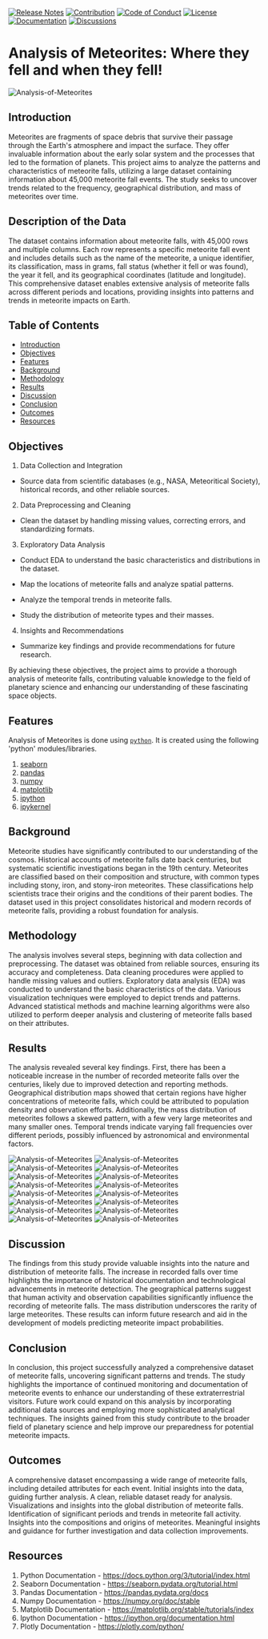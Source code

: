 [![Release Notes](https://img.shields.io/badge/releases-view-blue)](https://github.com/theranjitraut/Analysis-of-Meteorites/releases)
[![Contribution](https://img.shields.io/badge/contribute-welcome-green)](https://github.com/theranjitraut/Analysis-of-Meteorites/blob/main/CONTRIBUTING.md)
[![Code of Conduct](https://img.shields.io/badge/code%20of%20conduct-view-white)](https://github.com/theranjitraut/Analysis-of-Meteorites/blob/main/CODE_OF_CONDUCT.md)
[![License](https://img.shields.io/badge/license-mit-red)](https://github.com/theranjitraut/Analysis-of-Meteorites/blob/main/LICENSE)
[![Documentation](https://img.shields.io/badge/documentation-view-violet)](https://github.com/theranjitraut/Analysis-of-Meteorites/blob/main/README.md)
[![Discussions](https://img.shields.io/badge/discussions-view-yellow)](https://github.com/orgs/theranjitraut/Analysis-of-Meteorites/discussions)

# Analysis of  Meteorites: Where they fell and when they fell!
![Analysis-of-Meteorites](https://github.com/theranjitraut/Analysis-of-Meteorites/blob/main/gfx/analysis-of-meteorites.png)

## Introduction
Meteorites are fragments of space debris that survive their passage through the Earth's atmosphere and impact the surface. They offer invaluable information about the early solar system and the processes that led to the formation of planets. This project aims to analyze the patterns and characteristics of meteorite falls, utilizing a large dataset containing information about 45,000 meteorite fall events. The study seeks to uncover trends related to the frequency, geographical distribution, and mass of meteorites over time.

## Description of the Data
The dataset contains information about meteorite falls, with 45,000 rows and multiple columns. Each row represents a specific meteorite fall event and includes details such as the name of the meteorite, a unique identifier, its classification, mass in grams, fall status (whether it fell or was found), the year it fell, and its geographical coordinates (latitude and longitude). This comprehensive dataset enables extensive analysis of meteorite falls across different periods and locations, providing insights into patterns and trends in meteorite impacts on Earth.

## Table of Contents
- [Introduction](#introduction)
- [Objectives](#objectives)
- [Features](#features)
- [Background](#background)
- [Methodology](#methodology)
- [Results](#results)
- [Discussion](#discussion)
- [Conclusion](#conclusion)
- [Outcomes](#outcomes)
- [Resources](#resources)

## Objectives
1. Data Collection and Integration
- Source data from scientific databases (e.g., NASA, Meteoritical Society), historical records, and other reliable sources.

2. Data Preprocessing and Cleaning
- Clean the dataset by handling missing values, correcting errors, and standardizing formats.

3. Exploratory Data Analysis
- Conduct EDA to understand the basic characteristics and distributions in the dataset.

- Map the locations of meteorite falls and analyze spatial patterns.

- Analyze the temporal trends in meteorite falls.

- Study the distribution of meteorite types and their masses.

4. Insights and Recommendations
- Summarize key findings and provide recommendations for future research.

By achieving these objectives, the project aims to provide a thorough analysis of meteorite falls, contributing valuable knowledge to the field of planetary science and enhancing our understanding of these fascinating space objects.

## Features
Analysis of Meteorites is done using [`python`](https://www.python.org). It is created using the following 'python' modules/libraries.
1. [seaborn](https://seaborn.pydata.org/tutorial.html)
2. [pandas](https://pandas.pydata.org/docs/)
3. [numpy](https://numpy.org/doc/stable/)
4. [matplotlib](https://matplotlib.org/stable/tutorials/index)
5. [ipython](https://ipython.org/documentation.html)
6. [ipykernel](https://ipython.readthedocs.io/en/stable/install/kernel_install.html)

## Background
Meteorite studies have significantly contributed to our understanding of the cosmos. Historical accounts of meteorite falls date back centuries, but systematic scientific investigations began in the 19th century. Meteorites are classified based on their composition and structure, with common types including stony, iron, and stony-iron meteorites. These classifications help scientists trace their origins and the conditions of their parent bodies. The dataset used in this project consolidates historical and modern records of meteorite falls, providing a robust foundation for analysis.

## Methodology
The analysis involves several steps, beginning with data collection and preprocessing. The dataset was obtained from reliable sources, ensuring its accuracy and completeness. Data cleaning procedures were applied to handle missing values and outliers. Exploratory data analysis (EDA) was conducted to understand the basic characteristics of the data. Various visualization techniques were employed to depict trends and patterns. Advanced statistical methods and machine learning algorithms were also utilized to perform deeper analysis and clustering of meteorite falls based on their attributes.

## Results
The analysis revealed several key findings. First, there has been a noticeable increase in the number of recorded meteorite falls over the centuries, likely due to improved detection and reporting methods. Geographical distribution maps showed that certain regions have higher concentrations of meteorite falls, which could be attributed to population density and observation efforts. Additionally, the mass distribution of meteorites follows a skewed pattern, with a few very large meteorites and many smaller ones. Temporal trends indicate varying fall frequencies over different periods, possibly influenced by astronomical and environmental factors.

![Analysis-of-Meteorites](https://github.com/theranjitraut/Analysis-of-Meteorites/blob/main/gfx/Screenshot%202024-06-12%20150741.png)
![Analysis-of-Meteorites](https://github.com/theranjitraut/Analysis-of-Meteorites/blob/main/gfx/Screenshot%202024-06-12%20150812.png)
![Analysis-of-Meteorites](https://github.com/theranjitraut/Analysis-of-Meteorites/blob/main/gfx/Screenshot%202024-06-12%20150831.png)
![Analysis-of-Meteorites](https://github.com/theranjitraut/Analysis-of-Meteorites/blob/main/gfx/Screenshot%202024-06-12%20150854.png)
![Analysis-of-Meteorites](https://github.com/theranjitraut/Analysis-of-Meteorites/blob/main/gfx/Screenshot%202024-06-12%20150953.png)
![Analysis-of-Meteorites](https://github.com/theranjitraut/Analysis-of-Meteorites/blob/main/gfx/Screenshot%202024-06-12%20151008.png)
![Analysis-of-Meteorites](https://github.com/theranjitraut/Analysis-of-Meteorites/blob/main/gfx/Screenshot%202024-06-12%20151037.png)
![Analysis-of-Meteorites](https://github.com/theranjitraut/Analysis-of-Meteorites/blob/main/gfx/Screenshot%202024-06-12%20151050.png)
![Analysis-of-Meteorites](https://github.com/theranjitraut/Analysis-of-Meteorites/blob/main/gfx/Screenshot%202024-06-12%20151117.png)
![Analysis-of-Meteorites](https://github.com/theranjitraut/Analysis-of-Meteorites/blob/main/gfx/Screenshot%202024-06-12%20151132.png)
![Analysis-of-Meteorites](https://github.com/theranjitraut/Analysis-of-Meteorites/blob/main/gfx/Screenshot%202024-06-12%20151147.png)
![Analysis-of-Meteorites](https://github.com/theranjitraut/Analysis-of-Meteorites/blob/main/gfx/Screenshot%202024-06-12%20151159.png)
![Analysis-of-Meteorites](https://github.com/theranjitraut/Analysis-of-Meteorites/blob/main/gfx/Screenshot%202024-06-12%20151213.png)
![Analysis-of-Meteorites](https://github.com/theranjitraut/Analysis-of-Meteorites/blob/main/gfx/Screenshot%202024-06-12%20151234.png)
![Analysis-of-Meteorites](https://github.com/theranjitraut/Analysis-of-Meteorites/blob/main/gfx/Screenshot%202024-06-12%20151314.png)
![Analysis-of-Meteorites](https://github.com/theranjitraut/Analysis-of-Meteorites/blob/main/gfx/Screenshot%202024-06-12%20151335.png)

## Discussion
The findings from this study provide valuable insights into the nature and distribution of meteorite falls. The increase in recorded falls over time highlights the importance of historical documentation and technological advancements in meteorite detection. The geographical patterns suggest that human activity and observation capabilities significantly influence the recording of meteorite falls. The mass distribution underscores the rarity of large meteorites. These results can inform future research and aid in the development of models predicting meteorite impact probabilities.

## Conclusion
In conclusion, this project successfully analyzed a comprehensive dataset of meteorite falls, uncovering significant patterns and trends. The study highlights the importance of continued monitoring and documentation of meteorite events to enhance our understanding of these extraterrestrial visitors. Future work could expand on this analysis by incorporating additional data sources and employing more sophisticated analytical techniques. The insights gained from this study contribute to the broader field of planetary science and help improve our preparedness for potential meteorite impacts.

## Outcomes
A comprehensive dataset encompassing a wide range of meteorite falls, including detailed attributes for each event. Initial insights into the data, guiding further analysis. A clean, reliable dataset ready for analysis. Visualizations and insights into the global distribution of meteorite falls. Identification of significant periods and trends in meteorite fall activity. Insights into the compositions and origins of meteorites. Meaningful insights and guidance for further investigation and data collection improvements.

## Resources
1. Python Documentation - https://docs.python.org/3/tutorial/index.html
2. Seaborn Documentation - https://seaborn.pydata.org/tutorial.html
3. Pandas Documentation - https://pandas.pydata.org/docs
4. Numpy Documentation - https://numpy.org/doc/stable
5. Matplotlib Documentation - https://matplotlib.org/stable/tutorials/index
6. Ipython Documentation - https://ipython.org/documentation.html
7. Plotly Documentation - https://plotly.com/python/
